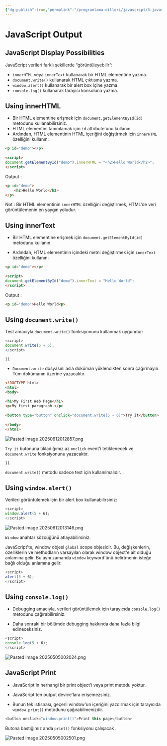 ```yaml
---
{"dg-publish":true,"permalink":"/programlama-dilleri/javascript/3-javascript-output/","created":"2025-06-12T00:52:26.345+03:00","updated":"2025-06-12T01:35:38.639+03:00"}
---
```



# JavaScript Output

## JavaScript Display Possibilities

JavaScript verileri farklı şekillerde “görüntüleyebilir”:

* `innerHTML` veya `innerText` kullanarak bir HTML elementine yazma.
* `document.write()` kullanarak HTML çıktısına yazma.
* `window.alert()` kullanarak bir alert box içine yazma.
* `console.log()` kullanarak tarayıcı konsoluna yazma.

## Using innerHTML

* Bir HTML elementine erişmek için `document.getElementById(id)` metodunu kullanabilirsiniz.
* HTML elementini tanımlamak için `id` attribute'unu kullanın.
* Ardından, HTML elementinin HTML içeriğini değiştirmek için `innerHTML` özelliğini kullanın:

```html
<p id="demo"></p>  
  
<script>  
document.getElementById("demo").innerHTML = "<h2>Hello World</h2>";  
</script>
```

Output : 

```html
<p id="demo">
	<h2>Hello World</h2>
</p>
```

Not : Bir HTML elementinin `innerHTML` özelliğini değiştirmek, HTML'de veri görüntülemenin en yaygın yoludur.


## Using innerText

* Bir HTML elementine erişmek için `document.getElementById(id)` metodunu kullanın.

* Ardından, HTML elementinin içindeki metni değiştirmek için `innerText` özelliğini kullanın:

```html
<p id="demo"></p>  
  
<script>  
document.getElementById("demo").innerText = "Hello World";  
</script>
```

Output : 

```html
<p id="demo">Hello World<p>
```

## Using `document.write()`

Test amacıyla `document.write()` fonksiyonunu kullanmak uygundur:

```js
<script>
document.write(5 + 6);
</script>
```

```output
11
```

* `Document.write` dosyasını asla doküman yüklendikten sonra çağırmayın. Tüm dokümanın üzerine yazacaktır.

```html
<!DOCTYPE html>  
<html>  
<body>  
  
<h1>My First Web Page</h1>  
<p>My first paragraph.</p>  
  
<button type="button" onclick="document.write(5 + 6)">Try it</button>  
  
</body>  
</html>
```

![Pasted image 20250612012857.png](/img/user/Pasted%20image%2020250612012857.png)

`Try it` butonuna tıkladığımız az `onclick` event'i tetiklenecek ve `document.write` fonksiyonunu yazacaktır.

```output
11
```

`document.write()` metodu sadece test için kullanılmalıdır.

## Using `window.alert()`

Verileri görüntülemek için bir alert box kullanabilirsiniz:

```js
<script>  
window.alert(5 + 6);  
</script>
```

![Pasted image 20250612013146.png](/img/user/Pasted%20image%2020250612013146.png)

`Window` anahtar sözcüğünü atlayabilirsiniz.

JavaScript'te, window objesi `global` scope objesidir. Bu, değişkenlerin, özelliklerin ve methodların varsayılan olarak window object'e ait olduğu anlamına gelir. Bu aynı zamanda `window` keyword'ünü belirtmenin isteğe bağlı olduğu anlamına gelir:

```js
<script>  
alert(5 + 6);  
</script>
```

## Using `console.log()`

* Debugging amacıyla, verileri görüntülemek için tarayıcıda `console.log()` metodunu çağırabilirsiniz.

* Daha sonraki bir bölümde debugging hakkında daha fazla bilgi edineceksiniz.

```js
<script>  
console.log(5 + 6);  
</script>
```

![Pasted image 20250505002024.png](/img/user/resimler/Pasted%20image%2020250505002024.png)

## JavaScript Print

* JavaScript'in herhangi bir print object'i veya print metodu yoktur.

* JavaScript'ten output device'lara erişemezsiniz.

* Bunun tek istisnası, geçerli window'un içeriğini yazdırmak için tarayıcıda `window.print()` metodunu çağırabilmenizdir.

```js
<button onclick="window.print()">Print this page</button>
```

Butona bastığımız anda `print()` fonksiyonu çalışacak .

![Pasted image 20250505002501.png](/img/user/resimler/Pasted%20image%2020250505002501.png)
